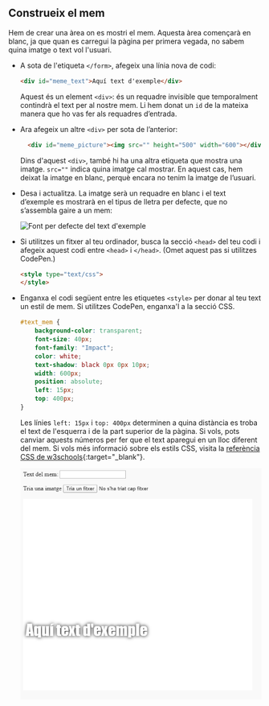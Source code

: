 ## Construeix el mem

Hem de crear una àrea on es mostri el mem. Aquesta àrea començarà en blanc, ja que quan es carregui la pàgina per primera vegada, no sabem quina imatge o text vol l'usuari.

- A sota de l'etiqueta `</form>`, afegeix una línia nova de codi:

  ```html
  <div id="meme_text">Aquí text d'exemple</div>
  ```

  Aquest és un element `<div>`: és un requadre invisible que temporalment contindrà el text per al nostre mem. Li hem donat un `id` de la mateixa manera que ho vas fer als requadres d’entrada.

- Ara afegeix un altre `<div>` per sota de l’anterior:

  ```html
    <div id="meme_picture"><img src="" height="500" width="600"></div>
    ```

    Dins d'aquest `<div>`, també hi ha una altra etiqueta que mostra una imatge. `src=""` indica quina imatge cal mostrar. En aquest cas, hem deixat la imatge en blanc, perquè encara no tenim la imatge de l’usuari.

- Desa i actualitza. La imatge serà un requadre en blanc i el text d’exemple es mostrarà en el tipus de lletra per defecte, que no s’assembla gaire a un mem:

    ![Font per defecte del text d'exemple](images/example-text-default.png)

- Si utilitzes un fitxer al teu ordinador, busca la secció `<head>` del teu codi i afegeix aquest codi entre `<head>` i `</head>`. (Omet aquest pas si utilitzes CodePen.)

  ```html
  <style type="text/css">
  </style>
  ```

- Enganxa el codi següent entre les etiquetes `<style>` per donar al teu text un estil de mem. Si utilitzes CodePen, enganxa'l a la secció CSS.

    ```css
    #text_mem {
        background-color: transparent;
        font-size: 40px;
        font-family: "Impact";
        color: white;
        text-shadow: black 0px 0px 10px;
        width: 600px;
        position: absolute;
        left: 15px;
        top: 400px;
    }
    ```

  Les línies `left: 15px` i `top: 400px` determinen a quina distància es troba el text de l'esquerra i de la part superior de la pàgina. Si vols, pots canviar aquests números per fer que el text aparegui en un lloc diferent del mem. Si vols més informació sobre els estils CSS, visita la [referència CSS de w3schools](http://www.w3schools.com/CSSref/){:target="_blank"}.

  ![Text d'exemple del mem](images/example-text-memey.png)
